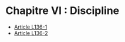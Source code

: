 # Chapitre VI : Discipline

- [Article L136-1](article-l136-1.md)
- [Article L136-2](article-l136-2.md)
